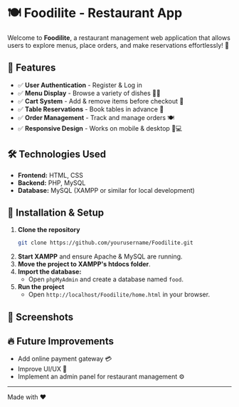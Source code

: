 # 🍽️ Foodilite - Restaurant App

Welcome to **Foodilite**, a restaurant management web application that allows users to explore menus, place orders, and make reservations effortlessly! 🚀

## 📌 Features

- ✅ **User Authentication** - Register & Log in
- ✅ **Menu Display** - Browse a variety of dishes 🍕🥗
- ✅ **Cart System** - Add & remove items before checkout 🛒
- ✅ **Table Reservations** - Book tables in advance 📅
- ✅ **Order Management** - Track and manage orders 🍽️
- ✅ **Responsive Design** - Works on mobile & desktop 📱💻

## 🛠️ Technologies Used

- **Frontend:** HTML, CSS
- **Backend:** PHP, MySQL
- **Database:** MySQL (XAMPP or similar for local development)

## 🚀 Installation & Setup

1. **Clone the repository**
   ```sh
   git clone https://github.com/yourusername/Foodilite.git
   ```
2. **Start XAMPP** and ensure Apache & MySQL are running.
3. **Move the project to XAMPP's htdocs folder**.
4. **Import the database:**
   - Open `phpMyAdmin` and create a database named `food`.
5. **Run the project**
   - Open `http://localhost/Foodilite/home.html` in your browser.

## 📸 Screenshots



## 🔥 Future Improvements

- Add online payment gateway 💳
- Improve UI/UX 🎨
- Implement an admin panel for restaurant management ⚙️

---

Made with ❤️

